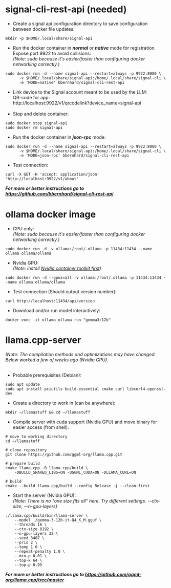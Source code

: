 # signal-cli-rest-api (needed)
* Create a signal api configuration directory to save configuration between docker file updates:
```shell
mkdir -p $HOME/.local/share/signal-api
```
* Run the docker container in ***normal*** or ***native*** mode for registration. Expose port 9922 to avoid collisions:<br>
*(Note: sudo because it's easier/faster than configuring docker networking correctly.)*
```shell
sudo docker run -d --name signal-api --restart=always -p 9922:8080 \
      -v $HOME/.local/share/signal-api:/home/.local/share/signal-cli \
      -e 'MODE=native' bbernhard/signal-cli-rest-api
```
* Link device to the Signal account meant to be used by the LLM:<br>
QR-code for app:<br>
http://localhost:9922/v1/qrcodelink?device_name=signal-api<br><br>
* Stop and delete container:
```shell
sudo docker stop signal-api
sudo docker rm signal-api
```
* Run the docker container in ***json-rpc*** mode:
```shell
sudo docker run -d --name signal-api --restart=always -p 9922:8080 \
      -v $HOME/.local/share/signal-api:/home/.local/share/signal-cli \
      -e 'MODE=json-rpc' bbernhard/signal-cli-rest-api
```
* Test connection:
```shell
curl -X GET -H 'accept: application/json' 'http://localhost:9922/v1/about'
```

***For more or better instructions go to https://github.com/bbernhard/signal-cli-rest-api***

# ollama docker image
* CPU only: <br>
*(Note: sudo because it's easier/faster than configuring docker networking correctly.)*
```shell
sudo docker run -d -v ollama:/root/.ollama -p 11434:11434 --name ollama ollama/ollama
```
* Nvidia GPU: <br>
*(Note: install [Nvidia container toolkit first](https://docs.nvidia.com/datacenter/cloud-native/container-toolkit/latest/install-guide.html#installation))*
```shell
sudo docker run -d --gpus=all -v ollama:/root/.ollama -p 11434:11434 --name ollama ollama/ollama
```

* Test connection (Should output version number):
```shell
curl http://localhost:11434/api/version
```

* Download and/or run model interactively:
```shell
docker exec -it ollama ollama run "gemma3:12b"
```

# llama.cpp-server
*(Note: The compilation methods and optimizations may have changed.* <br>
*Below worked a few of weeks ago (Nvidia GPU).* <br><br>
* Probable prerequisites (Debian):
```shell
sudo apt update
sudo apt install pciutils build-essential cmake curl libcurl4-openssl-dev
```
* Create a directory to work in (can be anywhere):
```shell
mkdir ~/llamastuff && cd ~/llamastuff
```

* Compile server with cuda support (Nvidia GPU) and move binary for easier access (from shell).
```shell
# move to working directory
cd ~/llamastuff

# clone repository
git clone https://github.com/ggml-org/llama.cpp.git

# prepare build
cmake llama.cpp -B llama.cpp/build \
    -DBUILD_SHARED_LIBS=ON -DGGML_CUDA=ON -DLLAMA_CURL=ON

# build
cmake --build llama.cpp/build --config Release -j --clean-first

```
* Start the server (Nvidia GPU):<br>
*(Note: There is no "one size fits all" here. Try different settings. --ctx-size, --n-gpu-layers)*
```shell
./llama.cpp/build/bin/llama-server \
    --model ./gemma-3-12b-it-Q4_K_M.gguf \
    --threads 16 \
    --ctx-size 8192 \
    --n-gpu-layers 32 \
    --seed 3407 \
    --prio 2 \
    --temp 1.0 \
    --repeat-penalty 1.0 \
    --min-p 0.01 \
    --top-k 64 \
    --top-p 0.95
```
***For more or better instructions go to https://github.com/ggml-org/llama.cpp/tree/master***
